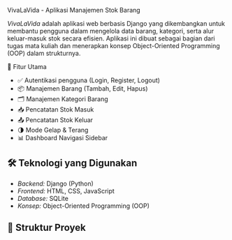 VivaLaVida - Aplikasi Manajemen Stok Barang

*VivaLaVida* adalah aplikasi web berbasis Django yang dikembangkan untuk membantu pengguna dalam mengelola data barang, kategori, serta alur keluar-masuk stok secara efisien. Aplikasi ini dibuat sebagai bagian dari tugas mata kuliah dan menerapkan konsep Object-Oriented Programming (OOP) dalam strukturnya.

 🚀 Fitur Utama

- ✅ Autentikasi pengguna (Login, Register, Logout)
- 📦 Manajemen Barang (Tambah, Edit, Hapus)
- 🗂 Manajemen Kategori Barang
- 📥 Pencatatan Stok Masuk
- 📤 Pencatatan Stok Keluar
- 🌗 Mode Gelap & Terang
- 📊 Dashboard Navigasi Sidebar

## 🛠 Teknologi yang Digunakan

- *Backend:* Django (Python)
- *Frontend:* HTML, CSS, JavaScript
- *Database:* SQLite
- *Konsep:* Object-Oriented Programming (OOP)

## 🧩 Struktur Proyek
